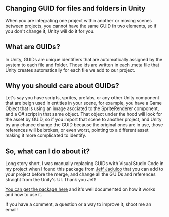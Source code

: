 ## Changing GUID for files and folders in Unity

When you are integrating one project within another or moving scenes between projects, you cannot have the same GUID in two elements, so if you don't change it, Unity will do it for you.

<h2>What are GUIDs?</h2>

In Unity, GUIDs are unique identifiers that are automatically assigned by the system to each file and folder. Those ids are written in each .meta file that Unity creates automatically for each file we add to our project.

<h2>Why you should care about GUIDs? </h2>

Let's say you have scripts, sprites, prefabs, or any other Unity component that are beign used in entities in your scene, for example, you have a Game Object that is using an image asociated to the SpriteRenderer component, and a C# script in that same object. That object under the hood will look for the asset by GUID, so if you import that scene to another project, and Unity by any chance change the GUID because the original ones are in use, those references will be broken, or even worst, pointing to a different asset making it more complicated to identify.

<h2>So, what can I do about it?</h2>

Long story short, I was manually replacing GUIDs with Visual Studio Code in my project when I found this package from <a href="https://jeffjadulco.com/" target="_blank">Jeff Jadulco</a> that you can add to your project before the merge, and change all the GUIDs and references straight from the Unity's UI. 
Thank you Jeff!

<a target="_blank" href="https://github.com/jeffjadulco/unity-guid-regenerator">You can get the package here</a> and it's well documented on how it works and how to use it.

If you have a comment, a question or a way to improve it, shoot me an email!